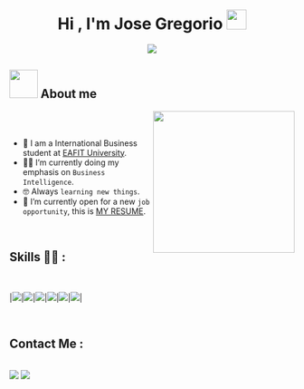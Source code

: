<h1 align="center">Hi , I'm Jose Gregorio <img src="https://media.giphy.com/media/hvRJCLFzcasrR4ia7z/giphy.gif" width="35"></h1>
<p align="center">
  <a href="https://github.com/DenverCoder1/readme-typing-svg"><img src="https://readme-typing-svg.herokuapp.com?font=Time+New+Roman&color=%23C8BE25&size=25&center=true&vCenter=true&width=600&height=100&lines=International+Negotiator+@JosegSuarezb;Emphasis+on+Business+Intelligence;Expert+on+Python+SQLite+PowerBI;Always+learning+new+things"></a>
</p>

## <picture><img src = "https://github.com/7oSkaaa/7oSkaaa/blob/main/Images/about_me.gif?raw=true" width = 50px></picture> About me

<picture> <img align="right" src="https://github.com/7oSkaaa/7oSkaaa/blob/main/Images/Right_Side.gif?raw=true" width = 250px></picture>

<br><br>

- :school: I am a International Business student at [EAFIT University](https://www.eafit.edu.co/).
- :student: I’m currently doing my emphasis on `Business Intelligence`.
- :nerd_face: Always `learning new things`.
- :thinking: I’m currently open for a new `job opportunity`, this is [MY RESUME](https://docs.google.com/document/d/14FGx6i_6kzToK34mVYDXp5e2Lxs8Typf/edit?usp=sharing&ouid=100029602396485784422&rtpof=true&sd=true).
<br>

## Skills 🧑‍💻 :

<br>

|![](https://img.shields.io/badge/Python-FFD43B?style=for-the-badge&logo=python&logoColor=darkgreen)|![](https://img.shields.io/badge/TensorFlow-FF6F00?style=for-the-badge&logo=TensorFlow&logoColor=white)|![](https://img.shields.io/badge/scikit_learn-F7931E?style=for-the-badge&logo=scikit-learn&logoColor=white)|![](https://img.shields.io/badge/Pandas-2C2D72?style=for-the-badge&logo=pandas&logoColor=white)|![](https://img.shields.io/badge/Numpy-777BB4?style=for-the-badge&logo=numpy&logoColor=white)|![](https://img.shields.io/badge/SQLite-blue)|

<br>

## Contact Me :

<br>	
<a target="_blank" href="https://www.linkedin.com/in/jose-gregorio-su%C3%A1rez-boada-04025532b/"><img src="https://img.shields.io/badge/-LinkedIn-0077B5?style=for-the-badge&logo=Linkedin&logoColor=white"></img></a>
<a target="_blank" href="mailto:jgsb0416@gmail.com"><img src="https://img.shields.io/badge/-Gmail-D14836?style=for-the-badge&logo=Gmail&logoColor=white"></img></a>
</p>
